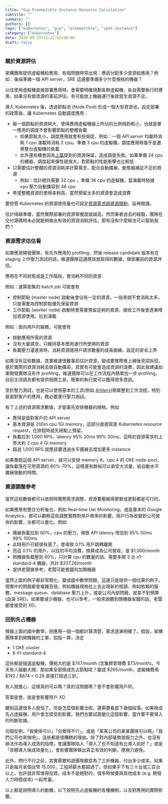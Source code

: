 ```yaml
---
title: "Gcp Preemptible Instance Resource Calculation"
subtitle: ""
summary: ""
authors: []
tags: ["kubernetes", "gcp", "preemptible", "spot-instance"]
category: ["kubernetes"]
date: 2020-09-25T12:22:02+08:00
draft: false
---
```


### 關於資源評估

架構團隊提供虛擬機給應用，有個問題時常出現：應該分配多少資源給應用？例如：後端準備一個 API server，SRE 這邊要準備多少什麼規格的機器？

以往使用虛擬機直接部署應用時，會需要明確規劃各群虛擬機，各自需要執行的應用，如果沒有做資源的事前評估，有可能放上機器運行後就發生資源不足。

導入 Kubernetes 後，透過節點池 (Node Pool) 形成一個大型資源池，設定部署的政策後，讓 Kubernetes 自動調度應用：

- 每一個節點的資源夠大，使得應用虛擬機器上所佔的比例相對較小，也就是單一應用的調度不會影響節點的整體負載
  - 如果節點太小，調度應用就會有些侷促，例如：一個 API server 均載時消耗 1 cpu 滿載時消耗 2 cpu。準備 3 cpu 的虛擬機，調度應用時幾乎是遷移整台虛擬機的負載
  - 此外還有機會因為[上篇]()提到的資源保留，造成調度失敗。如果準備 24 cpu 的機器，調度起來彈性就很大，對節點的性能衝擊也比較低
- 只需要估計整體的資源消耗率計算需求，配合自動擴展，動態器補足不足的資源
  - 例如：估計總共需要 32 cpu ，準備 36 cpu 的虛擬機，當滿載時依據 cpu 壓力自動擴容到 48 cpu
- 希望整體資源的使用率夠高，當然預留太多的資源會造成浪費

要控管 Kubernetes 的資源使用量也可設定[資源需求與資源限制](https://kubernetes.io/docs/tasks/administer-cluster/manage-resources/memory-default-namespace/)，延伸閱讀。

估計得越準確，當然實際部署的資源掌握度就越高，然而筆者過去的經驗，團隊在交付源碼時未必就能夠做出有效的資源消耗評估，那有沒有什麼辦法可以幫助我們？

### 資源需求估估看

如果應用開發團隊，有先作應用的 profiling，然後 release candidate 版本有在 staging 上作壓力測試的話，維運團隊這邊應該就取得的數據，做部署前的資源評估。

應用在不同狀態或是工作階段，會消耗不同的資源

例如：運算密集的 batch job 可能會有

- 控制節點 (master node) 啟動後會佔有一定的資源，一般來說不會消耗太多，只是需要為控制節點優先保留資源
- 工作節點 (worker node) 啟動時會需要預留足夠的資源，接收工作後會逐漸增加資源使用，拉到滿載

例如：面向用戶的服務，可能會有

- 啟動應用所需的資源
- 沒有大量請求，只維持基本應用運行所使用的資源
- 負載壓力灌進來時，消耗資源隨用戶請求數量的成長曲線，設定的安全上界

如果沒有這些數據，其實維運很難事前估計資源，變成要實際推上線後見招拆招，基於實際的資源消耗去做自動擴容，其實有可能會造成資源的浪費，因此我建議如果開發團隊沒有作 profiling，維運團隊可以在工作流程內簡單加一步 profiling，目前主流語言都有提供相關工具，簡單的執行就可以獲得很多資訊。

至於壓力測試，也是可以使用基本的工具(例如 [Artilery](https://artillery.io/))簡單整到工作流程。特別是面對客戶的應用，務必要進行壓力測試。

有了上述的資源需求數據，才能事先安排機器的規格。例如

- 應用是面對客戶的 API server
- 基本資源是 200m cpu 1Gi memory，這部分直接寫進 Kubernetes resource request，在排程時就先結點上預留。
- 負載拉到 1,000 RPS，latency 95% 20ms  99% 30ms，這時的資源需求的上界大約 2 cpu 4 Gi memory
- 超過 1,000 RPS 就應該要透過水平擴展去增加更多 instamce

如果單跑這個 API server，就可以安排 memory 8，cpu 4 的 GKE node-pool，讓負載落在可用資源的 60%-70%，這樣還有餘裕可以承受大流量，給自動水平擴展做動的時間。

### 資源調整參考

當然這些數據都可以依照時實際需求調整，資源要壓縮得更緊或更鬆都是可行的。

如果應用有整合分析後台，例如 Real-time Uer Monitoring、或是基本的 Google Analytics，都可以觀察這些調整實際對用戶帶來的影響，用戶行為改變對公司營收的影響，全都可以量化。例如

- 機器負載拉到 80%，cpu 的壓力，導致 API latency 增加到 95% 50ms 99% 100ms
- 此時用戶已經很有感了，會導致 0.1% 用戶跳轉離開
- 而這 0.1% 的用戶，以往的平均消費，換算成為公司營收，是 $1,000/month
- 把機器負載壓到 60%，只計算 cpu 的數量的話，需要多開 3 台 n1-standard-4 機器，共計 $337.26/month
- 提供老闆做參考，老闆可能會趨向加開機器

當然上面的例子都非常簡化，變成國中數學問題，這邊只是提供一個估算的例子。現實中的問題都會複雜百倍，例如機器規格拉上去出現新的瓶頸、例如依賴的服務，message queue、database 壓力上升，或是公司內部問題，就拿不到預算(血淚 SRE)。如果要減少機器，也可以參考，一般來說聽到關機器省錢的話，老闆都會接受的 XD。

### 回到先占機器

根據上面的國中數學，把應用一個一個都計算清楚，需求逐漸明確了。假設，架構團隊拿到開機器的工單，掐指一算，決定

- 1 GKE cluster
- 6 n1-standard-4

這些都是隨選虛擬機，價格大約是 $747/month (含集群管理費 $73/month)。今天有人腦動大開，那如果全部換成先占節點呢？變成 $265/month，虛擬機費用 $192 / $674 = 0.28 直接打超過三折。

有人就擔心，這樣真的可以嗎？真的沒問題嗎？會不會影響用戶阿。

答案是會，就是會影響用戶 XD

聽到這邊很多人就怕了。但是怎麼個影響法呢，還需要看底下幾個段落，如果換成先占虛擬機，用戶會怎麼受到影響。我們也要試圖量化這個影響，當作要不要導入的判斷依據。

句個反例，「我覺得可以」「你覺得不行」，或是「某某公司的某某團隊可以啊」「我們公司也來做吧」，這些都是很糟糕的理由。除了對內部毫無說服力之外，也沒有辦法作為導入成效的指標，會讓團隊陷入「導入了也不知道有比導入前好？」或是「具體導入後成效量化」，會影響團隊做出真正有效的判斷，應極力避免。

此外，問行不行之前，其實需要知道團隊願意為了三折機器，付出多少成本。如果只是每月省個台幣 15,000，工程師薪水都超過了。但如果手下有三十台或三百台以上，也許就非常值得投資。成本不是絕對的，很多時候要與其他成本 (e.g. 開發人力時間成本) 一起考量。

以上都是說明導入的動機，以下說明先占虛擬機的各種機制，以及對應用的實際影響。
